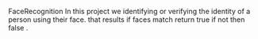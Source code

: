 FaceRecognition 
In this project we identifying or verifying the identity of a person using their face. that results if faces match return true if not then false .
